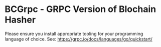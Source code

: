 # BCGrpc - GRPC Version of Blochain Hasher

Please ensure you install appropriate tooling for your programming language of choice.  See:
https://grpc.io/docs/languages/go/quickstart/

